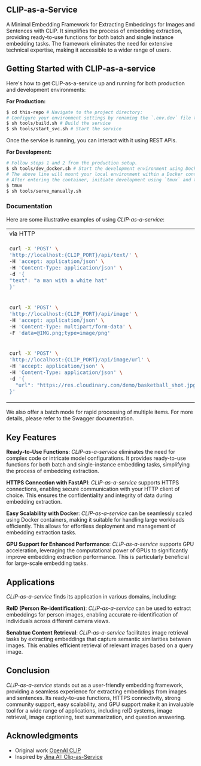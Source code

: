 ## CLIP-as-a-Service

A Minimal Embedding Framework for Extracting Embeddings for Images and Sentences with CLIP. It simplifies the process of embedding extraction, providing ready-to-use functions for both batch and single instance embedding tasks. The framework eliminates the need for extensive technical expertise, making it accessible to a wider range of users.

## Getting Started with CLIP-as-a-service

Here's how to get CLIP-as-a-service up and running for both production and development environments:

**For Production:**

```bash
$ cd this-repo # Navigate to the project directory:
# Configure your environment settings by renaming the `.env.dev` file to `.env`.
$ sh tools/build.sh # Build the service
$ sh tools/start_svc.sh # Start the service
```
Once the service is running, you can interact with it using REST APIs.

**For Development:**

```bash
# Follow steps 1 and 2 from the production setup.
$ sh tools/dev_docker.sh # Start the development environment using Docker
# The above line will mount your local environment within a Docker container.
# After entering the container, initiate development using `tmux` and the provided script
$ tmux
$ sh tools/serve_manually.sh
```

### Documentation

Here are some illustrative examples of using _CLIP-as-a-service_:

<table>
<tr>
<td> via HTTP </td>
<td> via python </td>
</tr>
<tr>
<td>

```bash
curl -X 'POST' \
'http://localhost:{CLIP_PORT}/api/text/' \
-H 'accept: application/json' \
-H 'Content-Type: application/json' \
-d '{
"text": "a man with a white hat"
}'
```

</td>
<td>

```python
import request
url = f"http://localhost:{CLIP_PORT}/api/text/"
response = requests.post(url, json={"text": text})
response = response.json() 
```

</td>
</tr>

<tr>
<td>

```bash
curl -X 'POST' \
'http://localhost:{CLIP_PORT}/api/image' \
-H 'accept: application/json' \
-H 'Content-Type: multipart/form-data' \
-F 'data=@IMG.png;type=image/png'
```
</td>
<td>

```python
import request
url = f"http://localhost:{CLIP_PORT}/api/image/"
response = requests.post(url=url, files=[('data', open(filepath, 'rb'))])
response = response.json() 
```
</td>
</tr>
<tr>
<td>

```bash
curl -X 'POST' \
'http://localhost:{CLIP_PORT}/api/image/url' \
-H 'accept: application/json' \
-H 'Content-Type: application/json' \
-d '{
  "url": "https://res.cloudinary.com/demo/basketball_shot.jpg"
}'
```

</td>
<td>

```python
import request
image_url = 'https://res.cloudinary.com/demo/basketball_shot.jpg'
url = f"http://localhost:{CLIP_PORT}/api/image/url/"
response = requests.post(url, json={"url": image_url})
response = response.json() 
```

</td>
</tr>
</table>

We also offer a batch mode for rapid processing of multiple items. For more details, please refer to the Swagger documentation.

## Key Features

**Ready-to-Use Functions**: _CLIP-as-a-service_ eliminates the need for complex code or intricate model configurations. It provides ready-to-use functions for both batch and single-instance embedding tasks, simplifying the process of embedding extraction.

**HTTPS Connection with FastAPI**: _CLIP-as-a-service_ supports HTTPS connections, enabling secure communication with your HTTP client of choice. This ensures the confidentiality and integrity of data during embedding extraction.

**Easy Scalability with Docker**: _CLIP-as-a-service_ can be seamlessly scaled using Docker containers, making it suitable for handling large workloads efficiently. This allows for effortless deployment and management of embedding extraction tasks.

**GPU Support for Enhanced Performance**: _CLIP-as-a-service_ supports GPU acceleration, leveraging the computational power of GPUs to significantly improve embedding extraction performance. This is particularly beneficial for large-scale embedding tasks.

## Applications

_CLIP-as-a-service_ finds its application in various domains, including:

**ReID (Person Re-identification)**: _CLIP-as-a-service_ can be used to extract embeddings for person images, enabling accurate re-identification of individuals across different camera views.

**Senabtuc Content Retrieval**: _CLIP-as-a-service_ facilitates image retrieval tasks by extracting embeddings that capture semantic similarities between images. This enables efficient retrieval of relevant images based on a query image.

## Conclusion

_CLIP-as-a-service_ stands out as a user-friendly embedding framework, providing a seamless experience for extracting embeddings from images and sentences. Its ready-to-use functions, HTTPS connectivity, strong community support, easy scalability, and GPU support make it an invaluable tool for a wide range of applications, including reID systems, image retrieval, image captioning, text summarization, and question answering.

## Acknowledgments

- Original work [OpenAI CLIP]()
- Inspired by [Jina AI: Clip-as-Service]()
